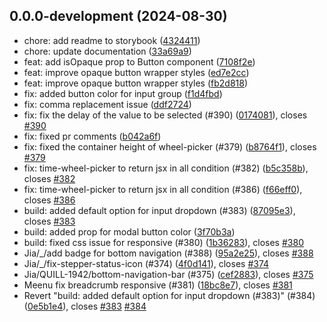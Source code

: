 ## 0.0.0-development (2024-08-30)

* chore: add readme to storybook ([4324411](https://github.com/deriv-com/quill-ui/commit/4324411))
* chore: update documentation ([33a69a9](https://github.com/deriv-com/quill-ui/commit/33a69a9))
* feat: add isOpaque prop to Button component ([7108f2e](https://github.com/deriv-com/quill-ui/commit/7108f2e))
* feat: improve opaque button wrapper styles ([ed7e2cc](https://github.com/deriv-com/quill-ui/commit/ed7e2cc))
* feat: improve opaque button wrapper styles ([fb2d818](https://github.com/deriv-com/quill-ui/commit/fb2d818))
* fix: added button color for input group ([f1d4fbd](https://github.com/deriv-com/quill-ui/commit/f1d4fbd))
* fix: comma replacement issue ([ddf2724](https://github.com/deriv-com/quill-ui/commit/ddf2724))
* fix: fix the delay of the value to be selected (#390) ([0174081](https://github.com/deriv-com/quill-ui/commit/0174081)), closes [#390](https://github.com/deriv-com/quill-ui/issues/390)
* fix: fixed pr comments ([b042a6f](https://github.com/deriv-com/quill-ui/commit/b042a6f))
* fix: fixed the container height of wheel-picker (#379) ([b8764f1](https://github.com/deriv-com/quill-ui/commit/b8764f1)), closes [#379](https://github.com/deriv-com/quill-ui/issues/379)
* fix: time-wheel-picker to return jsx in all condition (#382) ([b5c358b](https://github.com/deriv-com/quill-ui/commit/b5c358b)), closes [#382](https://github.com/deriv-com/quill-ui/issues/382)
* fix: time-wheel-picker to return jsx in all condition (#386) ([f66eff0](https://github.com/deriv-com/quill-ui/commit/f66eff0)), closes [#386](https://github.com/deriv-com/quill-ui/issues/386)
* build: added default option for input dropdown (#383) ([87095e3](https://github.com/deriv-com/quill-ui/commit/87095e3)), closes [#383](https://github.com/deriv-com/quill-ui/issues/383)
* build: added prop for modal button color ([3f70b3a](https://github.com/deriv-com/quill-ui/commit/3f70b3a))
* build: fixed css issue for responsive (#380) ([1b36283](https://github.com/deriv-com/quill-ui/commit/1b36283)), closes [#380](https://github.com/deriv-com/quill-ui/issues/380)
* Jia/_/add badge for bottom navigation (#388) ([95a2e25](https://github.com/deriv-com/quill-ui/commit/95a2e25)), closes [#388](https://github.com/deriv-com/quill-ui/issues/388)
* Jia/_/fix-stepper-status-icon (#374) ([4f0d141](https://github.com/deriv-com/quill-ui/commit/4f0d141)), closes [#374](https://github.com/deriv-com/quill-ui/issues/374)
* Jia/QUILL-1942/bottom-navigation-bar (#375) ([cef2883](https://github.com/deriv-com/quill-ui/commit/cef2883)), closes [#375](https://github.com/deriv-com/quill-ui/issues/375)
* Meenu fix breadcrumb responsive (#381) ([18bc8e7](https://github.com/deriv-com/quill-ui/commit/18bc8e7)), closes [#381](https://github.com/deriv-com/quill-ui/issues/381)
* Revert "build: added default option for input dropdown (#383)" (#384) ([0e5b1e4](https://github.com/deriv-com/quill-ui/commit/0e5b1e4)), closes [#383](https://github.com/deriv-com/quill-ui/issues/383) [#384](https://github.com/deriv-com/quill-ui/issues/384)



